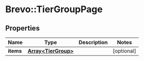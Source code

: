 # Brevo::TierGroupPage

## Properties
Name | Type | Description | Notes
------------ | ------------- | ------------- | -------------
**items** | [**Array&lt;TierGroup&gt;**](TierGroup.md) |  | [optional] 


